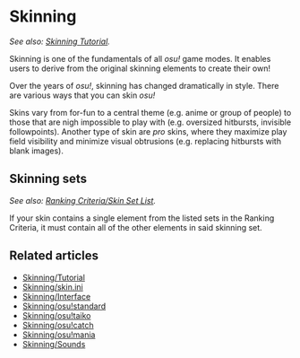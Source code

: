 # Skinning

*See also: [Skinning Tutorial](/wiki/Skinning/Tutorial).*

Skinning is one of the fundamentals of all *osu!* game modes. It enables users to derive from the original skinning elements to create their own!

Over the years of *osu!*, skinning has changed dramatically in style. There are various ways that you can skin *osu!*

Skins vary from for-fun to a central theme (e.g. anime or group of people) to those that are nigh impossible to play with (e.g. oversized hitbursts, invisible followpoints). Another type of skin are *pro* skins, where they maximize play field visibility and minimize visual obtrusions (e.g. replacing hitbursts with blank images).

## Skinning sets

*See also: [Ranking Criteria/Skin Set List](/wiki/Ranking_Criteria/Skin_Set_List/).*

If your skin contains a single element from the listed sets in the Ranking Criteria, it must contain all of the other elements in said skinning set.

## Related articles

- [Skinning/Tutorial](/wiki/Skinning/Tutorial)
- [Skinning/skin.ini](/wiki/skin.ini)
- [Skinning/Interface](/wiki/Skinning/Interface)
- [Skinning/osu!standard](/wiki/Skinning/osu!)
- [Skinning/osu!taiko](/wiki/Skinning/osu!taiko)
- [Skinning/osu!catch](/wiki/Skinning/osu!catch)
- [Skinning/osu!mania](/wiki/Skinning/osu!mania)
- [Skinning/Sounds](/wiki/Skinning/Sounds)
